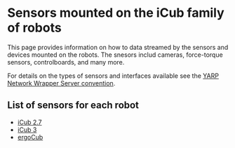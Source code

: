 # Sensors mounted on the iCub family of robots
This page provides information on how to  data streamed by the sensors and devices mounted on the robots. The snesors includ cameras, force-torque sensors, controlboards, and many more.

For details on the types of sensors and interfaces available see the [YARP Network Wrapper Server convention](./yarp_nws_convention.md).

## List of sensors for each robot

- [iCub 2.7](./icub27_sensors.md)
- [iCub 3](./icub3_sensors.md)
- [ergoCub](./ergocub_sensors.md)
